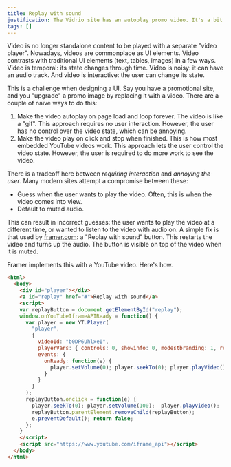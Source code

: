 ```yaml
---
title: Replay with sound
justification: The Vidrio site has an autoplay promo video. It's a bit annoying ...
tags: []
---
```


Video is no longer standalone content to be played with a separate "video player". Nowadays, videos are commonplace as UI elements. Video contrasts with traditional UI elements (text, tables, images) in a few ways. Video is temporal: its state changes through time. Video is noisy: it can have an audio track. And video is interactive: the user can change its state.

This is a challenge when designing a UI. Say you have a promotional site, and you "upgrade" a promo image by replacing it with a video. There are a couple of naïve ways to do this:

1. Make the video autoplay on page load and loop forever. The video is like a "gif". This approach requires no user interaction. However, the user has no control over the video state, which can be annoying.
2. Make the video play on click and stop when finished. This is how most embedded YouTube videos work. This approach lets the user control the video state. However, the user is required to do more work to see the video.

There is a tradeoff here between _requiring interaction_ and _annoying the user_. Many modern sites attempt a compromise between these:

* Guess when the user wants to play the video. Often, this is when the video comes into view.
* Default to muted audio.

This can result in incorrect guesses: the user wants to play the video at a different time, or wanted to listen to the video with audio on. A simple fix is that used by [framer.com](https://framer.com): a "Replay with sound" button. This restarts the video and turns up the audio. The button is visible on top of the video when it is muted.

Framer implements this with a YouTube video. Here's how.

```html
<html>
  <body>
    <div id="player"></div>
    <a id="replay" href="#">Replay with sound</a>
    <script>
    var replayButton = document.getElementById("replay");
    window.onYouTubeIframeAPIReady = function() {
      var player = new YT.Player(
        "player",
        {
          videoId: "b0DP6UhlxeI",
          playerVars: { controls: 0, showinfo: 0, modestbranding: 1, rel: 0 },
          events: {
            onReady: function(e) {
              player.setVolume(0); player.seekTo(0); player.playVideo();
            }
          }
        }
      );
      replayButton.onclick = function(e) {
        player.seekTo(0); player.setVolume(100);  player.playVideo();
        replayButton.parentElement.removeChild(replayButton);
        e.preventDefault(); return false;
      };
    }
    </script>
    <script src="https://www.youtube.com/iframe_api"></script>
  </body>
</html>
```
